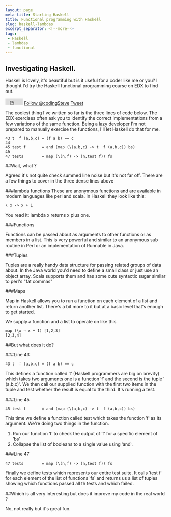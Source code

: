 ```yaml
---
layout: page
meta-title: Starting Haskell
title: Functional programming with Haskell
slug: haskell-lambdas
excerpt_separator: <!--more-->
tags:
 - Haskell 
 - lambdas
 - functional
---
```


Investigating Haskell.
-------------------------

Haskell is lovely, it's beautiful but is it useful for a 
coder like me or you? I thought I'd try the Haskell functional programming course on EDX to find out.

<div id="social">
    <iframe id="gh-fork" src="http://ghbtns.com/github-btn.html?user=codingsteve&repo=fp101x&type=fork" allowtransparency="true" frameborder="0" scrolling="0" width="55px" height="20px"></iframe>
    <a href="https://twitter.com/codingSteve" class="twitter-follow-button" data-show-count="false" data-lang="en">Follow @codingSteve</a>
    <a href="https://twitter.com/share" class="twitter-share-button" data-url="{{ post.url}}" data-via="codingSteve" data-lang="en">Tweet</a>
</div>

<!--more-->


The coolest thing I've written so far is the three lines of code
below. The EDX exercises often ask you to identify the correct 
implementations from a few variations of the same function.
Being a lazy developer I'm not prepared to manually exercise the 
functions, I'll let Haskell do that for me. 


    43 t  f (a,b,c) = (f a b) == c
    44 
    45 test f       = and (map (\(a,b,c) -> t  f (a,b,c)) bs)
    46 
    47 tests        = map (\(n,f) -> (n,test f)) fs


##Wait, what ‽ 

Agreed it's not quite check summed line noise but it's not far off. 
There are a few things to cover in the three dense lines above

###lambda functions
These are anonymous functions and are available in 
modern languages like perl and scala. In Haskell they look like
this:

    \ x -> x + 1

You read it: lambda x returns x plus one. 

###Functions

Functions can be passed about as arguments to other functions or as members in a list. This is very powerful and similar to an anonymous sub routine in Perl or an implementation of Runnable in Java. 

###Tuples

Tuples are a really handy data structure for passing related groups of data about. In the Java world you'd need to define a small class or just use an object array. Scala supports them and has some cute syntactic sugar similar to perl's "fat commas"


###Maps

Map in Haskell allows you to run a function on each element of a list and return another list. There's a bit more to it but at a basic level that's enough to get started. 

We supply a function and a list to operate on like this

    map (\x → x + 1) [1,2,3]
    [2,3,4]

##But what does it do?


###Line 43

    43 t  f (a,b,c) = (f a b) == c
    
This defines a function called ‵t‵ (Haskell programmers are big on brevity) which takes two arguments one is a function ‵f‵ and the second is the tuple ‵(a,b,c)‵. We then call our supplied function with the first two items in the tuple and test whether the result is equal to the third. It's running a test.


###Line 45

    45 test f       = and (map (\(a,b,c) -> t  f (a,b,c)) bs)

This time we define a function called test which takes the function ‵f‵ as its argument. 
We're doing two things in the function. 
1. Run our function ‵t‵ to check the output of ‵f‵ for a specific element of ‵bs‵ 
2. Collapse the list of booleans to a single value using ‵and‵. 

###Line 47

    47 tests        = map (\(n,f) -> (n,test f)) fs

Finally we define tests which represents our entire test suite. It calls ‵test f‵ for each element of the list of functions ‵fs‵ and returns us a list of tuples showing which functions passed all th tests and which failed. 

##Which is all very interesting but does it improve my code in the real world ? 

No, not really but it's great fun. 




